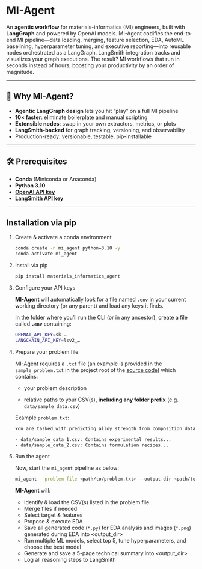 # MI-Agent

An **agentic workflow** for materials-informatics (MI) engineers, built with **LangGraph** and powered by OpenAI models. MI-Agent codifies the end-to-end MI pipeline—data loading, merging, feature selection, EDA, AutoML baselining, hyperparameter tuning, and executive reporting—into reusable nodes orchestrated as a LangGraph. LangSmith integration tracks and visualizes your graph executions. The result? MI workflows that run in seconds instead of hours, boosting your productivity by an order of magnitude.

---

## 🚀 Why MI-Agent?

- **Agentic LangGraph design** lets you hit “play” on a full MI pipeline  
- **10× faster**: eliminate boilerplate and manual scripting  
- **Extensible nodes**: swap in your own extractors, metrics, or plots  
- **LangSmith-backed** for graph tracking, versioning, and observability  
- Production-ready: versionable, testable, pip-installable

---

## 🛠️ Prerequisites

- **Conda** (Miniconda or Anaconda)  
- **Python 3.10**  
- [**OpenAI API key**](https://platform.openai.com/api-keys)
- [**LangSmith API key**](https://docs.smith.langchain.com/administration/how_to_guides/organization_management/create_account_api_key)

---

## Installation via pip

1. Create & activate a conda environment  
   ```bash
   conda create -n mi_agent python=3.10 -y
   conda activate mi_agent
   ```

2. Install via pip
   ```bash
   pip install materials_informatics_agent
   ```

3. Configure your API keys

   **MI-Agent** will automatically look for a file named `.env` in your current working directory (or any parent) and load any keys it finds.  

   In the folder where you’ll run the CLI (or in any ancestor), create a file called **`.env`** containing:

   ```bash
   OPENAI_API_KEY=sk-…
   LANGCHAIN_API_KEY=lsv2_…
   ```

4. Prepare your problem file
   
   MI-Agent requires a `.txt` file (an example is provided in the `sample_problem.txt` in the project root of the [source code](https://github.com/hasan-sayeed/mi_agent)) which contains:

   - your problem description

   - relative paths to your CSV(s), **including any folder prefix** (e.g. `data/sample_data.csv`)

   Example `problem.txt`:
   ```bash
   You are tasked with predicting alloy strength from composition data...

   - data/sample_data_1.csv: Contains experimental results...
   - data/sample_data_2.csv: Contains formulation recipes...
   ```

5. Run the agent

   Now, start the `mi_agent` pipeline as below:
   ```bash
   mi_agent --problem-file <path/to/problem.txt> --output-dir <path/to/output_dir>
   ```

   **MI-Agent** will:

   - Identify & load the CSV(s) listed in the problem file
   - Merge files if needed
   - Select target & features
   - Propose & execute EDA
   - Save all generated code (`*.py`) for EDA analysis and images (`*.png`) generated during EDA into <output_dir>
   - Run multiple ML models, select top 5, tune hyperparameters, and choose the best model
   - Generate and save a 5-page technical summary into <output_dir>
   - Log all reasoning steps to LangSmith